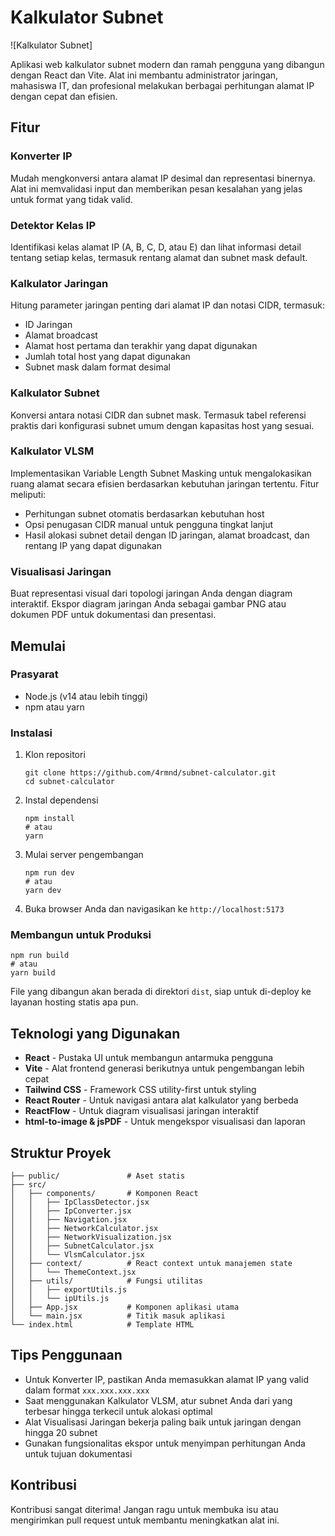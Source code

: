 # Kalkulator Subnet

![Kalkulator Subnet]

Aplikasi web kalkulator subnet modern dan ramah pengguna yang dibangun dengan React dan Vite. Alat ini membantu administrator jaringan, mahasiswa IT, dan profesional melakukan berbagai perhitungan alamat IP dengan cepat dan efisien.

## Fitur

### Konverter IP
Mudah mengkonversi antara alamat IP desimal dan representasi binernya. Alat ini memvalidasi input dan memberikan pesan kesalahan yang jelas untuk format yang tidak valid.

### Detektor Kelas IP
Identifikasi kelas alamat IP (A, B, C, D, atau E) dan lihat informasi detail tentang setiap kelas, termasuk rentang alamat dan subnet mask default.

### Kalkulator Jaringan
Hitung parameter jaringan penting dari alamat IP dan notasi CIDR, termasuk:
- ID Jaringan
- Alamat broadcast
- Alamat host pertama dan terakhir yang dapat digunakan
- Jumlah total host yang dapat digunakan
- Subnet mask dalam format desimal

### Kalkulator Subnet
Konversi antara notasi CIDR dan subnet mask. Termasuk tabel referensi praktis dari konfigurasi subnet umum dengan kapasitas host yang sesuai.

### Kalkulator VLSM
Implementasikan Variable Length Subnet Masking untuk mengalokasikan ruang alamat secara efisien berdasarkan kebutuhan jaringan tertentu. Fitur meliputi:
- Perhitungan subnet otomatis berdasarkan kebutuhan host
- Opsi penugasan CIDR manual untuk pengguna tingkat lanjut
- Hasil alokasi subnet detail dengan ID jaringan, alamat broadcast, dan rentang IP yang dapat digunakan

### Visualisasi Jaringan
Buat representasi visual dari topologi jaringan Anda dengan diagram interaktif. Ekspor diagram jaringan Anda sebagai gambar PNG atau dokumen PDF untuk dokumentasi dan presentasi.

## Memulai

### Prasyarat
- Node.js (v14 atau lebih tinggi)
- npm atau yarn

### Instalasi

1. Klon repositori
   ```
   git clone https://github.com/4rmnd/subnet-calculator.git
   cd subnet-calculator
   ```

2. Instal dependensi
   ```
   npm install
   # atau
   yarn
   ```

3. Mulai server pengembangan
   ```
   npm run dev
   # atau
   yarn dev
   ```

4. Buka browser Anda dan navigasikan ke `http://localhost:5173`

### Membangun untuk Produksi

```
npm run build
# atau
yarn build
```

File yang dibangun akan berada di direktori `dist`, siap untuk di-deploy ke layanan hosting statis apa pun.

## Teknologi yang Digunakan

- **React** - Pustaka UI untuk membangun antarmuka pengguna
- **Vite** - Alat frontend generasi berikutnya untuk pengembangan lebih cepat
- **Tailwind CSS** - Framework CSS utility-first untuk styling
- **React Router** - Untuk navigasi antara alat kalkulator yang berbeda
- **ReactFlow** - Untuk diagram visualisasi jaringan interaktif
- **html-to-image & jsPDF** - Untuk mengekspor visualisasi dan laporan

## Struktur Proyek

```
├── public/               # Aset statis
├── src/
│   ├── components/       # Komponen React
│   │   ├── IpClassDetector.jsx
│   │   ├── IpConverter.jsx
│   │   ├── Navigation.jsx
│   │   ├── NetworkCalculator.jsx
│   │   ├── NetworkVisualization.jsx
│   │   ├── SubnetCalculator.jsx
│   │   └── VlsmCalculator.jsx
│   ├── context/          # React context untuk manajemen state
│   │   └── ThemeContext.jsx
│   ├── utils/            # Fungsi utilitas
│   │   ├── exportUtils.js
│   │   └── ipUtils.js
│   ├── App.jsx           # Komponen aplikasi utama
│   └── main.jsx          # Titik masuk aplikasi
└── index.html            # Template HTML
```

## Tips Penggunaan

- Untuk Konverter IP, pastikan Anda memasukkan alamat IP yang valid dalam format `xxx.xxx.xxx.xxx`
- Saat menggunakan Kalkulator VLSM, atur subnet Anda dari yang terbesar hingga terkecil untuk alokasi optimal
- Alat Visualisasi Jaringan bekerja paling baik untuk jaringan dengan hingga 20 subnet
- Gunakan fungsionalitas ekspor untuk menyimpan perhitungan Anda untuk tujuan dokumentasi

## Kontribusi

Kontribusi sangat diterima! Jangan ragu untuk membuka isu atau mengirimkan pull request untuk membantu meningkatkan alat ini.
